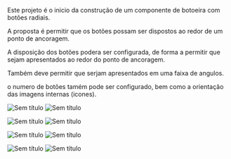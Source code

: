 Este projeto é o inicio da construção de um componente de botoeira com botões radiais.

A proposta é permitir que os botões possam ser dispostos ao redor de um ponto de ancoragem.

A disposição dos botões podera ser configurada, de forma a permitir que sejam apresentados ao redor do ponto de ancoragem.

Também deve permitir que serjam apresentados em uma faixa de angulos.

o numero de botões tamém pode ser configurado, bem como a orientação das imagens internas (icones).


![Sem título](https://github.com/wagnerlouzada/RadialButtons/assets/2131389/08e146bc-6d77-4370-b246-c2fc8fb90c43) ![Sem título](https://github.com/wagnerlouzada/RadialButtons/assets/2131389/383fc70b-f04c-47f8-8cd0-ce7df4316371)

![Sem título](https://github.com/wagnerlouzada/RadialButtons/assets/2131389/5a967b98-ffbe-4da9-907a-745ae90e023f) ![Sem título](https://github.com/wagnerlouzada/RadialButtons/assets/2131389/07f4fa6e-7c1a-4658-8bd2-0c94c7255926)

![Sem título](https://github.com/wagnerlouzada/RadialButtons/assets/2131389/566d20e6-0020-4537-a90e-ae403290ff87) ![Sem título](https://github.com/wagnerlouzada/RadialButtons/assets/2131389/3e9dda5c-f09f-458d-9415-62ecc9509b2a)

![Sem título](https://github.com/wagnerlouzada/RadialButtons/assets/2131389/760b690e-e2c7-443d-812c-4683df74991f) ![Sem título](https://github.com/wagnerlouzada/RadialButtons/assets/2131389/872ad9f7-7383-4414-96a3-03401ffd1acd)
